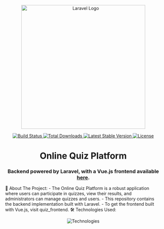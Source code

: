 <p align="center"> <a href="https://laravel.com" target="_blank"> <img src="https://raw.githubusercontent.com/laravel/art/master/logo-lockup/5%20SVG/2%20CMYK/1%20Full%20Color/laravel-logolockup-cmyk-red.svg" width="400" alt="Laravel Logo"> </a> </p> <p align="center"> <a href="https://github.com/laravel/framework/actions"> <img src="https://github.com/laravel/framework/workflows/tests/badge.svg" alt="Build Status"> </a> <a href="https://packagist.org/packages/laravel/framework"> <img src="https://img.shields.io/packagist/dt/laravel/framework" alt="Total Downloads"> </a> <a href="https://packagist.org/packages/laravel/framework"> <img src="https://img.shields.io/packagist/v/laravel/framework" alt="Latest Stable Version"> </a> <a href="https://packagist.org/packages/laravel/framework"> <img src="https://img.shields.io/packagist/l/laravel/framework" alt="License"> </a> </p> <h1 align="center">Online Quiz Platform</h1> <h3 align="center">Backend powered by Laravel, with a Vue.js frontend available <a href="https://github.com/ridachaanoun/quiz_frounend">here</a>.</h3>
🚀 About The Project:
- The Online Quiz Platform is a robust application where users can participate in quizzes, view their results, and administrators can manage quizzes and users.
- This repository contains the backend implementation built with Laravel.
- To get the frontend built with Vue.js, visit quiz_frontend.
🛠 Technologies Used:
<p align="center"> <img src="https://skillicons.dev/icons?i=laravel,vue,mysql,php,git" alt="Technologies" /> </p>
